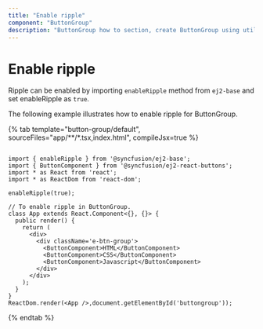 ```yaml
---
title: "Enable ripple"
component: "ButtonGroup"
description: "ButtonGroup how to section, create ButtonGroup using util function, icons, form submit, show selected state on initial render."
---
```


# Enable ripple

Ripple can be enabled by importing `enableRipple` method from `ej2-base` and set enableRipple as `true`.

The following example illustrates how to enable ripple for ButtonGroup.

{% tab template="button-group/default", sourceFiles="app/**/*.tsx,index.html", compileJsx=true %}

```tsx

import { enableRipple } from '@syncfusion/ej2-base';
import { ButtonComponent } from '@syncfusion/ej2-react-buttons';
import * as React from 'react';
import * as ReactDom from 'react-dom';

enableRipple(true);

// To enable ripple in ButtonGroup.
class App extends React.Component<{}, {}> {
  public render() {
    return (
      <div>
        <div className='e-btn-group'>
          <ButtonComponent>HTML</ButtonComponent>
          <ButtonComponent>CSS</ButtonComponent>
          <ButtonComponent>Javascript</ButtonComponent>
        </div>
      </div>
    );
  }
}
ReactDom.render(<App />,document.getElementById('buttongroup'));

```

{% endtab %}